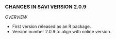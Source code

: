 ###  CHANGES IN SAVI VERSION 2.0.9

*OVERVIEW* 

* First version released as an R package. 
* Version number 2.0.9 to align with online version.
